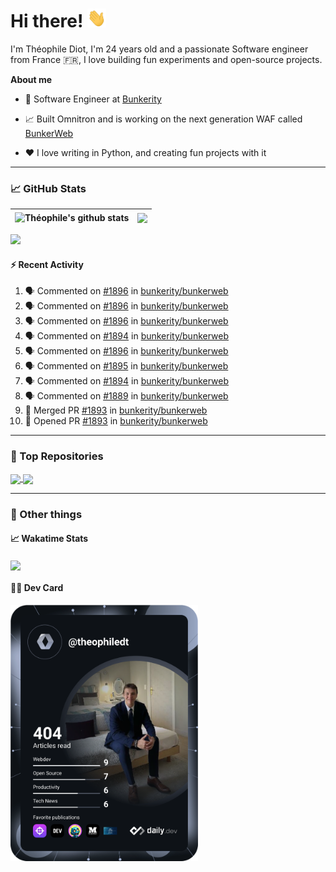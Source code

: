 # Hi there! <img src="./wave.gif" width="30px" height="30px" />

I'm Théophile Diot, I'm 24 years old and a passionate Software engineer from France 🇫🇷, I love building fun experiments and open-source projects.

**About me**

- 💼 Software Engineer at [Bunkerity](https://www.bunkerity.com/)

- 📈 Built Omnitron and is working on the next generation WAF called [BunkerWeb](https://www.bunkerweb.io)

- ❤️ I love writing in Python, and creating fun projects with it

---

### 📈 GitHub Stats

| <img align="center" src="https://github-readme-stats.vercel.app/api?username=TheophileDiot&show_icons=true&include_all_commits=true&theme=algolia&hide_border=true&rank_icon=github" alt="Théophile's github stats" /> | <img align="center" src="https://github-readme-stats.vercel.app/api/top-langs/?username=TheophileDiot&layout=compact&theme=algolia&hide_border=true" /> |
| ---------------------------------------------------------------------------------------------------------------------------------------------------------------------------------------------------------------------- | ------------------------------------------------------------------------------------------------------------------------------------------------------- |

![](https://github-readme-activity-graph.vercel.app/graph?username=TheophileDiot&theme=tokyo-night)

#### :zap: Recent Activity

<!--START_SECTION:activity-->
1. 🗣 Commented on [#1896](https://github.com/bunkerity/bunkerweb/issues/1896#issuecomment-2586786990) in [bunkerity/bunkerweb](https://github.com/bunkerity/bunkerweb)
2. 🗣 Commented on [#1896](https://github.com/bunkerity/bunkerweb/issues/1896#issuecomment-2586785034) in [bunkerity/bunkerweb](https://github.com/bunkerity/bunkerweb)
3. 🗣 Commented on [#1896](https://github.com/bunkerity/bunkerweb/issues/1896#issuecomment-2586628804) in [bunkerity/bunkerweb](https://github.com/bunkerity/bunkerweb)
4. 🗣 Commented on [#1894](https://github.com/bunkerity/bunkerweb/issues/1894#issuecomment-2586612492) in [bunkerity/bunkerweb](https://github.com/bunkerity/bunkerweb)
5. 🗣 Commented on [#1896](https://github.com/bunkerity/bunkerweb/issues/1896#issuecomment-2586607801) in [bunkerity/bunkerweb](https://github.com/bunkerity/bunkerweb)
6. 🗣 Commented on [#1895](https://github.com/bunkerity/bunkerweb/issues/1895#issuecomment-2586602029) in [bunkerity/bunkerweb](https://github.com/bunkerity/bunkerweb)
7. 🗣 Commented on [#1894](https://github.com/bunkerity/bunkerweb/issues/1894#issuecomment-2586599585) in [bunkerity/bunkerweb](https://github.com/bunkerity/bunkerweb)
8. 🗣 Commented on [#1889](https://github.com/bunkerity/bunkerweb/issues/1889#issuecomment-2586597012) in [bunkerity/bunkerweb](https://github.com/bunkerity/bunkerweb)
9. 🎉 Merged PR [#1893](https://github.com/bunkerity/bunkerweb/pull/1893) in [bunkerity/bunkerweb](https://github.com/bunkerity/bunkerweb)
10. 💪 Opened PR [#1893](https://github.com/bunkerity/bunkerweb/pull/1893) in [bunkerity/bunkerweb](https://github.com/bunkerity/bunkerweb)
<!--END_SECTION:activity-->

---

### 🔧 Top Repositories

<a href="https://github.com/bunkerity/bunkerweb">
  <img align="center" src="https://github-readme-stats.vercel.app/api/pin/?username=Bunkerity&repo=bunkerweb&theme=algolia" />
</a>
<a href="https://github.com/TheophileDiot/Omnitron">
  <img align="center" src="https://github-readme-stats.vercel.app/api/pin/?username=TheophileDiot&repo=Omnitron&theme=algolia" />
</a>

---

### 🎉 Other things

#### 📈 Wakatime Stats

<a href="https://wakatime.com/@theophile_bunkerity">
  <img align="center" src="https://github-readme-stats.vercel.app/api/wakatime?username=3aa5ce41-c253-43d9-8441-a721e446a45f&layout=compact&theme=algolia" />
</a>

#### 👨‍💻 Dev Card

<a href="https://app.daily.dev/TheophileDt">
  <img src="./devcard.svg" width="300" alt="Théophile Diot's Dev Card"/>
</a>
